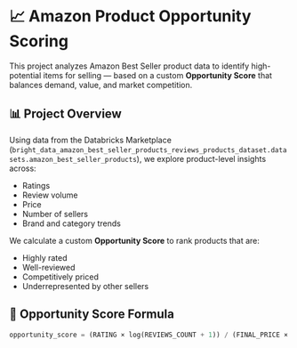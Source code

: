 # 📈 Amazon Product Opportunity Scoring

This project analyzes Amazon Best Seller product data to identify high-potential items for selling — based on a custom **Opportunity Score** that balances demand, value, and market competition.

## 📊 Project Overview

Using data from the Databricks Marketplace (`bright_data_amazon_best_seller_products_reviews_products_dataset.datasets.amazon_best_seller_products`), we explore product-level insights across:

- Ratings
- Review volume
- Price
- Number of sellers
- Brand and category trends

We calculate a custom **Opportunity Score** to rank products that are:
- Highly rated
- Well-reviewed
- Competitively priced
- Underrepresented by other sellers

## 🧠 Opportunity Score Formula

```python
opportunity_score = (RATING × log(REVIEWS_COUNT + 1)) / (FINAL_PRICE × log(NUMBER_OF_SELLERS + 1))
